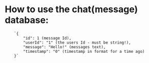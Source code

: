 # How to use the chat(message) database:

        `{
            "id": 1 (message Id),
            "userId": "1" (the users Id - must be string!),
            "message": "Hello!" (messages text),
            "timestamp": "0" (timestamp in format for a time ago)
        }`